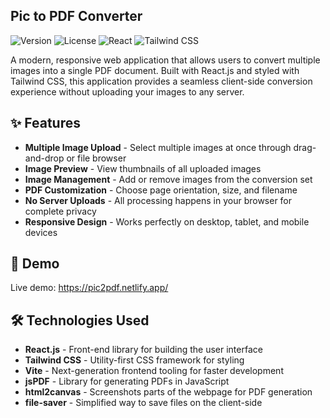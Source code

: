 ## Pic to PDF Converter

![Version](https://img.shields.io/badge/version-1.0.0-blue)
![License](https://img.shields.io/badge/license-MIT-green)
![React](https://img.shields.io/badge/React-18.x-blue)
![Tailwind CSS](https://img.shields.io/badge/Tailwind_CSS-3.x-38B2AC)

A modern, responsive web application that allows users to convert multiple images into a single PDF document. Built with React.js and styled with Tailwind CSS, this application provides a seamless client-side conversion experience without uploading your images to any server.

## ✨ Features

- **Multiple Image Upload** - Select multiple images at once through drag-and-drop or file browser
- **Image Preview** - View thumbnails of all uploaded images
- **Image Management** - Add or remove images from the conversion set
- **PDF Customization** - Choose page orientation, size, and filename 
- **No Server Uploads** - All processing happens in your browser for complete privacy
- **Responsive Design** - Works perfectly on desktop, tablet, and mobile devices

## 🚀 Demo

Live demo: https://pic2pdf.netlify.app/



## 🛠️ Technologies Used

- **React.js** - Front-end library for building the user interface
- **Tailwind CSS** - Utility-first CSS framework for styling
- **Vite** - Next-generation frontend tooling for faster development
- **jsPDF** - Library for generating PDFs in JavaScript
- **html2canvas** - Screenshots parts of the webpage for PDF generation
- **file-saver** - Simplified way to save files on the client-side

